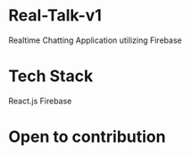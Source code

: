 # Real-Talk-v1
Realtime Chatting Application utilizing Firebase

# Tech Stack
React.js
Firebase

# Open to contribution

